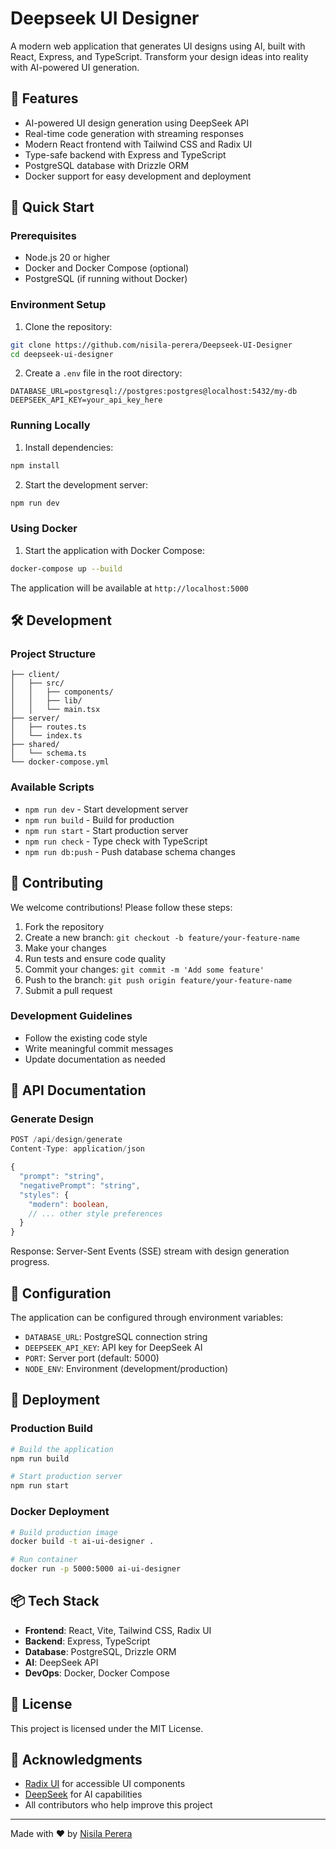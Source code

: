 # Deepseek UI Designer

A modern web application that generates UI designs using AI, built with React, Express, and TypeScript. Transform your design ideas into reality with AI-powered UI generation.

## 🌟 Features

- AI-powered UI design generation using DeepSeek API
- Real-time code generation with streaming responses
- Modern React frontend with Tailwind CSS and Radix UI
- Type-safe backend with Express and TypeScript
- PostgreSQL database with Drizzle ORM
- Docker support for easy development and deployment

## 🚀 Quick Start

### Prerequisites

- Node.js 20 or higher
- Docker and Docker Compose (optional)
- PostgreSQL (if running without Docker)

### Environment Setup

1. Clone the repository:
```bash
git clone https://github.com/nisila-perera/Deepseek-UI-Designer
cd deepseek-ui-designer
```

2. Create a `.env` file in the root directory:
```env
DATABASE_URL=postgresql://postgres:postgres@localhost:5432/my-db
DEEPSEEK_API_KEY=your_api_key_here
```

### Running Locally

1. Install dependencies:
```bash
npm install
```

2. Start the development server:
```bash
npm run dev
```

### Using Docker

1. Start the application with Docker Compose:
```bash
docker-compose up --build
```

The application will be available at `http://localhost:5000`

## 🛠️ Development

### Project Structure

```
├── client/
│   ├── src/
│   │   ├── components/
│   │   ├── lib/
│   │   └── main.tsx
├── server/
│   ├── routes.ts
│   └── index.ts
├── shared/
│   └── schema.ts
└── docker-compose.yml
```

### Available Scripts

- `npm run dev` - Start development server
- `npm run build` - Build for production
- `npm run start` - Start production server
- `npm run check` - Type check with TypeScript
- `npm run db:push` - Push database schema changes

## 🤝 Contributing

We welcome contributions! Please follow these steps:

1. Fork the repository
2. Create a new branch: `git checkout -b feature/your-feature-name`
3. Make your changes
4. Run tests and ensure code quality
5. Commit your changes: `git commit -m 'Add some feature'`
6. Push to the branch: `git push origin feature/your-feature-name`
7. Submit a pull request

### Development Guidelines

- Follow the existing code style
- Write meaningful commit messages
- Update documentation as needed

## 📝 API Documentation

### Generate Design

```typescript
POST /api/design/generate
Content-Type: application/json

{
  "prompt": "string",
  "negativePrompt": "string",
  "styles": {
    "modern": boolean,
    // ... other style preferences
  }
}
```

Response: Server-Sent Events (SSE) stream with design generation progress.

## 🔧 Configuration

The application can be configured through environment variables:

- `DATABASE_URL`: PostgreSQL connection string
- `DEEPSEEK_API_KEY`: API key for DeepSeek AI
- `PORT`: Server port (default: 5000)
- `NODE_ENV`: Environment (development/production)

## 🚀 Deployment

### Production Build

```bash
# Build the application
npm run build

# Start production server
npm run start
```

### Docker Deployment

```bash
# Build production image
docker build -t ai-ui-designer .

# Run container
docker run -p 5000:5000 ai-ui-designer
```

## 📦 Tech Stack

- **Frontend**: React, Vite, Tailwind CSS, Radix UI
- **Backend**: Express, TypeScript
- **Database**: PostgreSQL, Drizzle ORM
- **AI**: DeepSeek API
- **DevOps**: Docker, Docker Compose

## 📄 License

This project is licensed under the MIT License.

## 🙏 Acknowledgments

- [Radix UI](https://www.radix-ui.com/) for accessible UI components
- [DeepSeek](https://deepseek.com/) for AI capabilities
- All contributors who help improve this project

---

Made with ❤️ by [Nisila Perera](https://github.com/nisila-perera)
